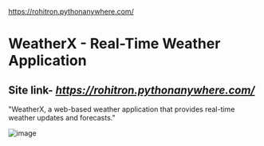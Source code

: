 https://rohitron.pythonanywhere.com/
# WeatherX - Real-Time Weather Application
## Site link-  *https://rohitron.pythonanywhere.com/* <br />

"WeatherX, a web-based weather application that provides real-time weather updates and
forecasts." <br/>

![image](https://github.com/user-attachments/assets/871f2a9e-18e6-462f-9e75-a8cb6f276ba3)
<br/>
